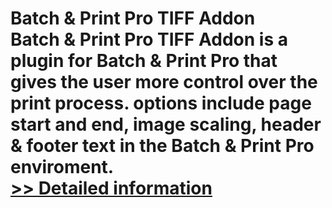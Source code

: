 # Batch & Print Pro TIFF Addon<br />Batch & Print Pro TIFF Addon is a plugin for Batch & Print Pro that gives the user more control over the print process. options include page start and end, image scaling, header & footer text in the Batch & Print Pro enviroment.<br />[>> Detailed information](https://secure.shareit.com/shareit/product.html?productid=300357754&affiliateid=200057808)